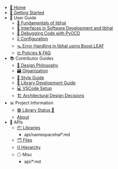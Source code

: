 - [🏡 Home](index.md)
- [🚀 Getting Started](getting_started.md)
- 📖 User Guide
  - [🧱 Fundamentals of libhal](user_guide/fundamentals.md)
  - [🔗 Interfaces in Software Development and libhal](user_guide/interfaces.md)
  - [🎯 Debugging Code with PyOCD](user_guide/debugging.md)
  - [🎚️ Configuration](user_guide/configuration.md)
  - [🪤 Error Handling in libhal using Boost.LEAF](user_guide/error_handling.md)
  - [⚖️ Policies & FAQ](user_guide/policy.md)
- 📚 Contributor Guides
  - [📜 Design Philosophy](contributor_guide/philosophy.md)
  - [🗃️ Organization](contributor_guide/organization.md)
  - [🎨 Style Guide](contributor_guide/style.md)
  - [🔹 Library Development Guide](contributor_guide/library_guides.md)
  - [💻 VSCode Setup](contributor_guide/vscode_setup.md)
  - [🏗️ Architectural Design Decisions](contributor_guide/architecture.md)
- 📊 Project Information
  - [🟢 Library Status 🔴](project_information/status.md)
  - [About](project_information/about.md)
- 🧩 APIs
  - [📦 Libraries](api/namespaces.md)
    - api/namespacehal*.md
  - [🗂️ Files](api/files.md)
  - [⛓️ Hierarchy](api/hierarchy.md)
  - ⚪️ Misc
    - api/*.md
